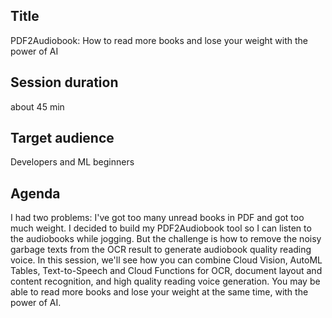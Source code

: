 ## Title
PDF2Audiobook: How to read more books and lose your weight with the power of AI

## Session duration

about 45 min

## Target audience

Developers and ML beginners

## Agenda
I had two problems: I've got too many unread books in PDF and got too much weight. I decided to build my PDF2Audiobook tool so I can listen to the audiobooks while jogging. But the challenge is how to remove the noisy garbage texts from the OCR result to generate audiobook quality reading voice. In this session, we'll see how you can combine Cloud Vision, AutoML Tables, Text-to-Speech and Cloud Functions for OCR, document layout and content recognition, and high quality reading voice generation. You may be able to read more books and lose your weight at the same time, with the power of AI.
